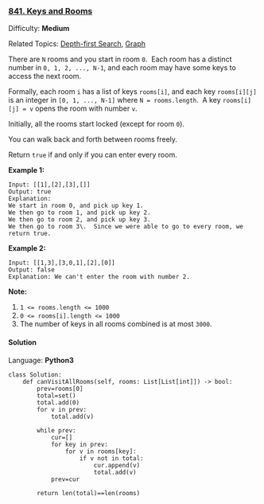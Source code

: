 ### [841\. Keys and Rooms](https://leetcode.com/problems/keys-and-rooms/)

Difficulty: **Medium**  

Related Topics: [Depth-first Search](https://leetcode.com/tag/depth-first-search/), [Graph](https://leetcode.com/tag/graph/)


There are `N` rooms and you start in room `0`.  Each room has a distinct number in `0, 1, 2, ..., N-1`, and each room may have some keys to access the next room. 

Formally, each room `i` has a list of keys `rooms[i]`, and each key `rooms[i][j]` is an integer in `[0, 1, ..., N-1]` where `N = rooms.length`.  A key `rooms[i][j] = v` opens the room with number `v`.

Initially, all the rooms start locked (except for room `0`). 

You can walk back and forth between rooms freely.

Return `true` if and only if you can enter every room.

**Example 1:**

```
Input: [[1],[2],[3],[]]
Output: true
Explanation:  
We start in room 0, and pick up key 1.
We then go to room 1, and pick up key 2.
We then go to room 2, and pick up key 3.
We then go to room 3\.  Since we were able to go to every room, we return true.
```

**Example 2:**

```
Input: [[1,3],[3,0,1],[2],[0]]
Output: false
Explanation: We can't enter the room with number 2.
```

**Note:**

1.  `1 <= rooms.length <= 1000`
2.  `0 <= rooms[i].length <= 1000`
3.  The number of keys in all rooms combined is at most `3000`.


#### Solution

Language: **Python3**

```python3
class Solution:
    def canVisitAllRooms(self, rooms: List[List[int]]) -> bool:
        prev=rooms[0]
        total=set()
        total.add(0)
        for v in prev:
            total.add(v)
            
        while prev:
            cur=[]
            for key in prev:
                for v in rooms[key]: 
                    if v not in total:
                        cur.append(v)
                        total.add(v)
            prev=cur
        
        return len(total)==len(rooms)
    
```